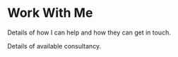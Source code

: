 # Work With Me

Details of how I can help and how they can get in touch.

Details of available consultancy.
